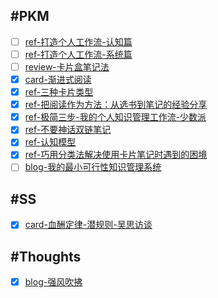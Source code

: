 
## #PKM

- [ ] [ref-打造个人工作流-认知篇](PKM-ref-打造个人工作流-认知篇.md)
- [ ] [ref-打造个人工作流-系统篇](PKM-ref-打造个人工作流-系统篇.md)
- [ ] [review-卡片盒笔记法](PKM-review-卡片盒笔记法.md)
- [x] [card-渐进式阅读](PKM-card-渐进式阅读.md)
- [x] [ref-三种卡片类型](PKM-ref-三种卡片类型.md)
- [x] [ref-把阅读作为方法：从选书到笔记的经验分享](PKM-ref-把阅读作为方法：从选书到笔记的经验分享.md)
- [x] [ref-极简三步-我的个人知识管理工作流-少数派](PKM-ref-极简三步-我的个人知识管理工作流-少数派.md)
- [x] [ref-不要神话双链笔记](PKM-ref-请不要神化双链笔记-少数派.md)
- [x] [ref-认知模型](PKM-ref-认知模型.md)
- [x] [ref-巧用分类法解决使用卡片笔记时遇到的困境](PKM-ref-巧用分类法解决使用卡片笔记时遇到的困境-少数派.md)
- [ ] [blog-我的最小可行性知识管理系统](PKM-blog-我的最小可行性知识管理系统.md)

## #SS

- [x] [card-血酬定律-潜规则-吴思访谈](SS-card-血酬定律-潜规则-吴思访谈.md)

## #Thoughts

- [x] [blog-强风吹拂](Thoughts-blog-「强风吹拂」-何谓强大.md)
